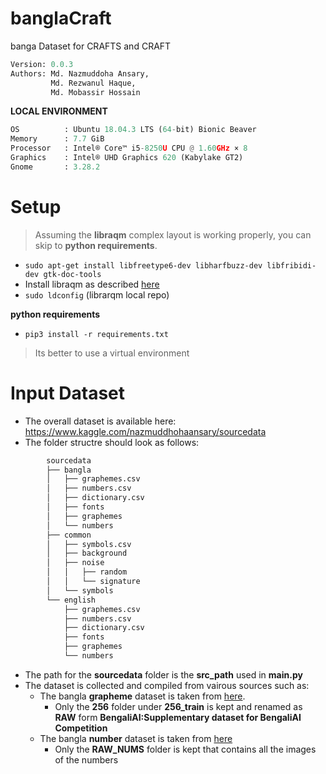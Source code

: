 # banglaCraft
banga Dataset for CRAFTS and CRAFT
```python
Version: 0.0.3     
Authors: Md. Nazmuddoha Ansary,
         Md. Rezwanul Haque,
         Md. Mobassir Hossain 
```
**LOCAL ENVIRONMENT**  
```python
OS          : Ubuntu 18.04.3 LTS (64-bit) Bionic Beaver        
Memory      : 7.7 GiB  
Processor   : Intel® Core™ i5-8250U CPU @ 1.60GHz × 8    
Graphics    : Intel® UHD Graphics 620 (Kabylake GT2)  
Gnome       : 3.28.2  
```
# Setup
>Assuming the **libraqm** complex layout is working properly, you can skip to **python requirements**. 
*  ```sudo apt-get install libfreetype6-dev libharfbuzz-dev libfribidi-dev gtk-doc-tools```
* Install libraqm as described [here](https://github.com/HOST-Oman/libraqm)
* ```sudo ldconfig``` (librarqm local repo)

**python requirements**

* ```pip3 install -r requirements.txt``` 
> Its better to use a virtual environment 


# Input Dataset
* The overall dataset is available here: https://www.kaggle.com/nazmuddhohaansary/sourcedata
* The folder structre should look as follows:

```python
        sourcedata
        ├── bangla
        │   ├── graphemes.csv
        │   ├── numbers.csv
        │   ├── dictionary.csv
        │   ├── fonts
        │   ├── graphemes
        │   └── numbers
        ├── common
        │   ├── symbols.csv
        │   ├── background
        │   ├── noise
        │   │   ├── random
        │   │   └── signature
        │   └── symbols
        └── english
            ├── graphemes.csv
            ├── numbers.csv
            ├── dictionary.csv
            ├── fonts
            ├── graphemes
            └── numbers    
```
* The path for the **sourcedata** folder is the **src_path** used in **main.py**
* The dataset is collected and compiled from vairous sources such as:
    * The bangla **grapheme** dataset is taken from [here](https://www.kaggle.com/pestipeti/bengali-quick-eda/#data). 
        * Only the **256** folder under **256_train** is kept and renamed as **RAW** form **BengaliAI:Supplementary dataset for BengaliAI Competition**
    * The bangla **number** dataset is taken from [here](https://www.kaggle.com/nazmuddhohaansary/banglasymbols) 
        * Only the **RAW_NUMS** folder is kept that contains all the images of the numbers
    

